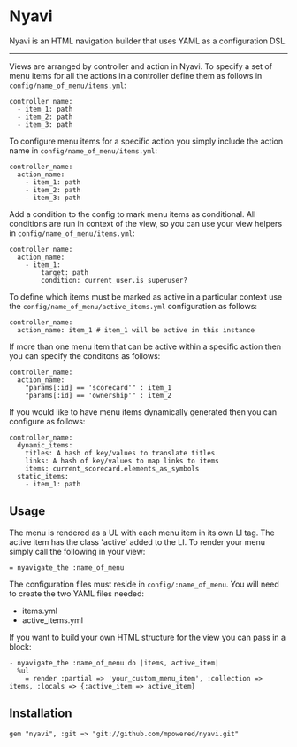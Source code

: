 Nyavi
=====
Nyavi is an HTML navigation builder that uses YAML as a configuration DSL.

-------------
Views are arranged by controller and action in Nyavi. To specify a set of menu items for all the actions in a controller define them as follows in `config/name_of_menu/items.yml`:

    controller_name:
      - item_1: path
      - item_2: path
      - item_3: path

To configure menu items for a specific action you simply include the action name in `config/name_of_menu/items.yml`:

    controller_name:
      action_name:
        - item_1: path
        - item_2: path
        - item_3: path

Add a condition to the config to mark menu items as conditional. All conditions are run in context of the view, so you can use your view helpers in `config/name_of_menu/items.yml`:

    controller_name:
      action_name:
        - item_1:
            target: path
            condition: current_user.is_superuser?

To define which items must be marked as active in a particular context use the `config/name_of_menu/active_items.yml` configuration as follows:

    controller_name:
      action_name: item_1 # item_1 will be active in this instance

If more than one menu item that can be active within a specific action then you can specify the conditons as follows:

    controller_name:
      action_name:
        "params[:id] == 'scorecard'" : item_1
        "params[:id] == 'ownership'" : item_2

If you would like to have menu items dynamically generated then you can configure as follows:

    controller_name:
      dynamic_items:
        titles: A hash of key/values to translate titles
        links: A hash of key/values to map links to items
        items: current_scorecard.elements_as_symbols
      static_items:
        - item_1: path


Usage
-----
The menu is rendered as a UL with each menu item in its own LI tag. The active item has the class 'active' added to the LI. To render your menu simply call the following in your view:

    = nyavigate_the :name_of_menu

The configuration files must reside in `config/:name_of_menu`. You will need to create the two YAML files needed:
* items.yml
* active_items.yml

If you want to build your own HTML structure for the view you can pass in a block:

    - nyavigate_the :name_of_menu do |items, active_item|
      %ul
        = render :partial => 'your_custom_menu_item', :collection => items, :locals => {:active_item => active_item}

Installation
------------

    gem "nyavi", :git => "git://github.com/mpowered/nyavi.git"

